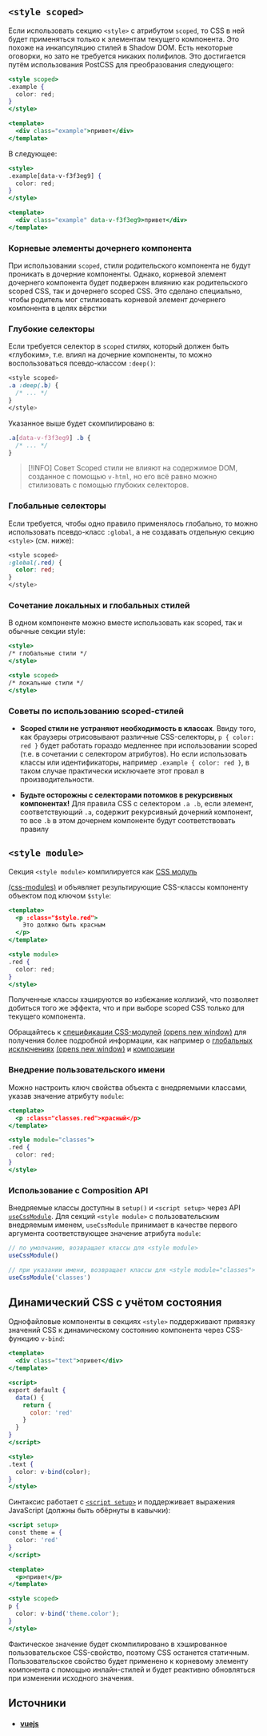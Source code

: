 ## `<style scoped>`

Если использовать секцию `<style>` с атрибутом `scoped`, то CSS в ней будет применяться только к элементам текущего компонента. Это похоже на инкапсуляцию стилей в Shadow DOM. Есть некоторые оговорки, но зато не требуется никаких полифилов. Это достигается путём использования PostCSS для преобразования следующего:

```jsx
<style scoped>
.example {
  color: red;
}
</style>

<template>
  <div class="example">привет</div>
</template>
```

В следующее:
```jsx
<style>
.example[data-v-f3f3eg9] {
  color: red;
}
</style>

<template>
  <div class="example" data-v-f3f3eg9>привет</div>
</template>
```

### Корневые элементы дочернего компонента

При использовании `scoped`, стили родительского компонента не будут проникать в дочерние компоненты. Однако, корневой элемент дочернего компонента будет подвержен влиянию как родительского scoped CSS, так и дочернего scoped CSS. Это сделано специально, чтобы родитель мог стилизовать корневой элемент дочернего компонента в целях вёрстки

### Глубокие селекторы

Если требуется селектор в `scoped` стилях, который должен быть «глубоким», т.е. влиял на дочерние компоненты, то можно воспользоваться псевдо-классом `:deep()`:

```css
<style scoped>
.a :deep(.b) {
  /* ... */
}
</style>
```

Указанное выше будет скомпилировано в:

```css
.a[data-v-f3f3eg9] .b {
  /* ... */
}
```

> [!INFO] Совет
Scoped стили не влияют на содержимое DOM, созданное с помощью `v-html`, но его всё равно можно стилизовать с помощью глубоких селекторов.

### Глобальные селекторы

Если требуется, чтобы одно правило применялось глобально, то можно использовать псевдо-класс `:global`, а не создавать отдельную секцию `<style>` (см. ниже):

```css
<style scoped>
:global(.red) {
  color: red;
}
</style>
```

### Сочетание локальных и глобальных стилей

В одном компоненте можно вместе использовать как scoped, так и обычные секции style:

```jsx
<style>
/* глобальные стили */
</style>

<style scoped>
/* локальные стили */
</style>
```

### Советы по использованию scoped-стилей

- **Scoped стили не устраняют необходимость в классах**. Ввиду того, как браузеры отрисовывают различные CSS-селекторы, `p { color: red }` будет работать гораздо медленнее при использовании scoped (т.е. в сочетании с селектором атрибутов). Но если использовать классы или идентификаторы, например `.example { color: red }`, в таком случае практически исключаете этот провал в производительности.
    
- **Будьте осторожны с селекторами потомков в рекурсивных компонентах!** Для правила CSS с селектором `.a .b`, если элемент, соответствующий `.a`, содержит рекурсивный дочерний компонент, то все `.b` в этом дочернем компоненте будут соответствовать правилу

## `<style module>`

Секция `<style module>` компилируется как [CSS модуль](https://github.com/css-modules/css-modules)

[(css-modules)](https://github.com/css-modules/css-modules) и объявляет результирующие CSS-классы компоненту объектом под ключом `$style`:

```jsx
<template>
  <p :class="$style.red">
    Это должно быть красным
  </p>
</template>

<style module>
.red {
  color: red;
}
</style>
```

Полученные классы хэшируются во избежание коллизий, что позволяет добиться того же эффекта, что и при выборе scoped CSS только для текущего компонента.

Обращайтесь к [спецификации CSS-модулей](https://github.com/css-modules/css-modules) [](https://github.com/css-modules/css-modules)[(opens new window)](https://github.com/css-modules/css-modules) для получения более подробной информации, как например о [глобальных исключениях](https://github.com/css-modules/css-modules#exceptions) [](https://github.com/css-modules/css-modules#exceptions)[(opens new window)](https://github.com/css-modules/css-modules#exceptions) и [композиции](https://github.com/css-modules/css-modules#composition)[](https://github.com/css-modules/css-modules#composition)

### Внедрение пользовательского имени

Можно настроить ключ свойства объекта с внедряемыми классами, указав значение атрибуту `module`:

```jsx
<template>
  <p :class="classes.red">красный</p>
</template>

<style module="classes">
.red {
  color: red;
}
</style>
```

### Использование с Composition API

Внедряемые классы доступны в `setup()` и `<script setup>` через API [`useCssModule`](https://v3.ru.vuejs.org/ru/api/global-api.html#usecssmodule). Для секций `<style module>` с пользовательским внедряемым именем, `useCssModule` принимает в качестве первого аргумента соответствующее значение атрибута `module`:

```jsx
// по умолчанию, возвращает классы для <style module>
useCssModule()

// при указании имени, возвращает классы для <style module="classes">
useCssModule('classes')
```

## Динамический CSS с учётом состояния

Однофайловые компоненты в секциях `<style>` поддерживают привязку значений CSS к динамическому состоянию компонента через CSS-функцию `v-bind`:

```jsx
<template>
  <div class="text">привет</div>
</template>

<script>
export default {
  data() {
    return {
      color: 'red'
    }
  }
}
</script>

<style>
.text {
  color: v-bind(color);
}
</style>
```

Синтаксис работает с [`<script setup>`](https://v3.ru.vuejs.org/ru/api/sfc-script-setup.html) и поддерживает выражения JavaScript (должны быть обёрнуты в кавычки):

```jsx
<script setup>
const theme = {
  color: 'red'
}
</script>

<template>
  <p>привет</p>
</template>

<style scoped>
p {
  color: v-bind('theme.color');
}
</style>
```

Фактическое значение будет скомпилировано в хэшированное пользовательское CSS-свойство, поэтому CSS останется статичным. Пользовательское свойство будет применено к корневому элементу компонента с помощью инлайн-стилей и будет реактивно обновляться при изменении исходного значения.

## Источники
- #### [vuejs](https://vuejs.org/api/sfc-css-features.html)

